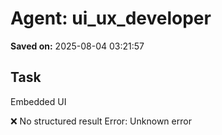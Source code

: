 # Agent: ui_ux_developer
**Saved on:** 2025-08-04 03:21:57

## Task
Embedded UI

❌ No structured result
Error: Unknown error

